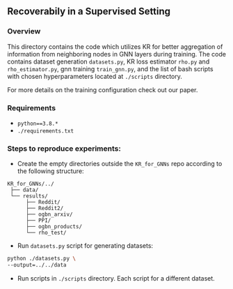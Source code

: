 ## Recoverabily in a Supervised Setting

### Overview
This directory contains the code which utilizes KR for better aggregation of information 
from neighboring nodes in GNN layers during training. The code contains dataset generation `datasets.py`,
KR loss estimator `rho.py` and `rho_estimator.py`, gnn training `train_gnn.py`, and the list of bash 
scripts with chosen hyperparameters located at `./scripts` directory.

For more details on the training configuration check out our paper.
### Requirements
* `python==3.8.*`
* `./requirements.txt`


### Steps to reproduce experiments:
- Create the empty directories outside the `KR_for_GNNs` repo according to the following structure:
```text
KR_for_GNNs/../
 ├── data/
 └── results/
      ├── Reddit/
      ├── Reddit2/
      ├── ogbn_arxiv/
      ├── PPI/
      ├── ogbn_products/
      └── rho_test/
```
- Run `datasets.py` script for generating datasets:
```bash
python ./datasets.py \
--output=../../data
```

- Run scripts in `./scripts` directory. Each script for a different dataset.
